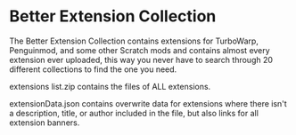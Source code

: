 # Better Extension Collection
The Better Extension Collection contains extensions for TurboWarp, Penguinmod, and some other Scratch mods and contains almost every extension ever uploaded, this way you never have to search through 20 different collections to find the one you need.

extensions list.zip contains the files of ALL extensions.

extensionData.json contains overwrite data for extensions where there isn't a description, title, or author included in the file, but also links for all extension banners.
